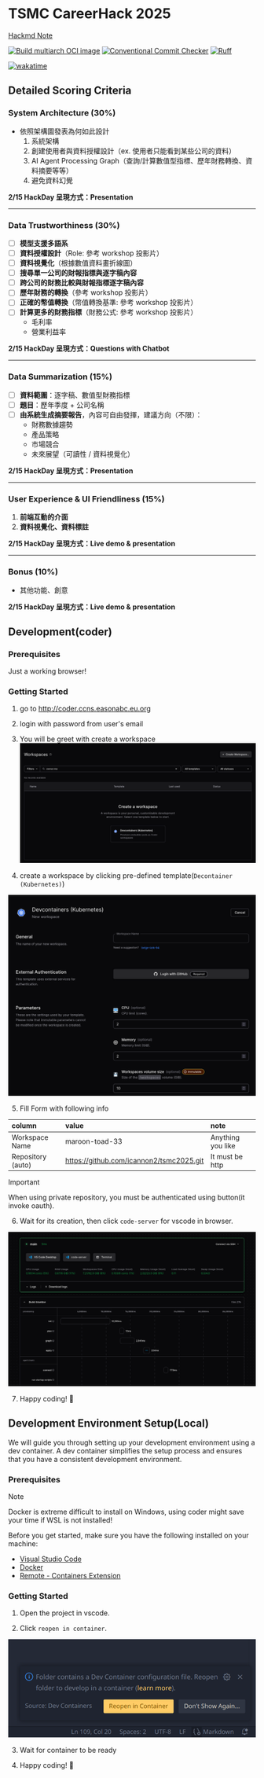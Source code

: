 # TSMC CareerHack 2025

[Hackmd Note](https://hackmd.io/@gary940610/H1jqhXXFyl)

[![Build multiarch OCI image](https://github.com/icannon2/tsmc2025/actions/workflows/docker.yml/badge.svg)](https://github.com/icannon2/tsmc2025/actions/workflows/docker.yml)
[![Conventional Commit Checker](https://github.com/icannon2/tsmc2025/actions/workflows/conventional.yml/badge.svg)](https://github.com/icannon2/tsmc2025/actions/workflows/conventional.yml)
[![Ruff](https://github.com/icannon2/tsmc2025/actions/workflows/ruff.yml/badge.svg)](https://github.com/icannon2/tsmc2025/actions/workflows/ruff.yml)

[![wakatime](https://wakatime.com/badge/user/6c7a0447-9414-43ab-a937-9081f3e9fc7d/project/ccc8a848-7a2d-4c44-8d75-950624f669a2.svg)](https://wakatime.com/badge/user/6c7a0447-9414-43ab-a937-9081f3e9fc7d/project/ccc8a848-7a2d-4c44-8d75-950624f669a2)

## Detailed Scoring Criteria

### System Architecture (30%)
- 依照架構圖發表為何如此設計
  1. 系統架構
  2. 創建使用者與資料授權設計（ex. 使用者只能看到某些公司的資料）
  3. AI Agent Processing Graph（查詢/計算數值型指標、歷年財務轉換、資料摘要等等）
  4. 避免資料幻覺

**2/15 HackDay 呈現方式：Presentation**

---

### Data Trustworthiness (30%)
- [ ] **模型支援多語系**
- [ ] **資料授權設計**（Role: 參考 workshop 投影片）
- [ ] **資料視覺化**（根據數值資料畫折線圖）
- [ ] **搜尋單一公司的財報指標與逐字稿內容**
- [ ] **跨公司的財務比較與財報指標逐字稿內容**
- [ ] **歷年財務的轉換**（參考 workshop 投影片）
- [ ] **正確的幣值轉換**（幣值轉換基準: 參考 workshop 投影片）
- [ ] **計算更多的財務指標**（財務公式: 參考 workshop 投影片）
  - 毛利率
  - 營業利益率

**2/15 HackDay 呈現方式：Questions with Chatbot**

---

### Data Summarization (15%)
- [ ] **資料範圍**：逐字稿、數值型財務指標
- [ ] **題目**：歷年季度 + 公司名稱
- [ ] **由系統生成摘要報告**，內容可自由發揮，建議方向（不限）：
   - 財務數據趨勢
   - 產品策略
   - 市場競合
   - 未來展望（可讀性 / 資料視覺化）

**2/15 HackDay 呈現方式：Presentation**

---

### User Experience & UI Friendliness (15%)
1. **前端互動的介面**
2. **資料視覺化、資料標註**

**2/15 HackDay 呈現方式：Live demo & presentation**

---

### Bonus (10%)
- 其他功能、創意

**2/15 HackDay 呈現方式：Live demo & presentation**

## Development(coder)

### Prerequisites

Just a working browser!

### Getting Started

1. go to http://coder.ccns.easonabc.eu.org

2. login with password from user's email

3. You will be greet with create a workspace
![workspaces](./screenshots/workspaces.png)

4. create a workspace by clicking pre-defined template(`Decontainer (Kubernetes)`)

![workspaces](./screenshots/new-workspace.png)

5. Fill Form with following info

| column | value | note |
| :- | :- | :- |
|Workspace Name|maroon-toad-33|Anything you like|
|Repository (auto)|https://github.com/icannon2/tsmc2025.git|It must be http|

> [!IMPORTANT]  
> When using private repository, you must be authenticated using button(it invoke oauth).

6. Wait for its creation, then click `code-server` for vscode in browser.

![workspaces](./screenshots/detail.png)

7. Happy coding! 🎉

## Development Environment Setup(Local)

We will guide you through setting up your development environment using a dev container. A dev container simplifies the setup process and ensures that you have a consistent development environment.

### Prerequisites

> [!NOTE]  
> Docker is extreme difficult to install on Windows, using coder might save your time if WSL is not installed!

Before you get started, make sure you have the following installed on your machine:

- [Visual Studio Code](https://code.visualstudio.com/)
- [Docker](https://www.docker.com/get-started)
- [Remote - Containers Extension](https://marketplace.visualstudio.com/items?itemName=ms-vscode-remote.remote-containers)

### Getting Started

1. Open the project in vscode.

2. Click `reopen in container`.

![workspaces](./screenshots/reopen-container.png)

3. Wait for container to be ready

4. Happy coding! 🎉
